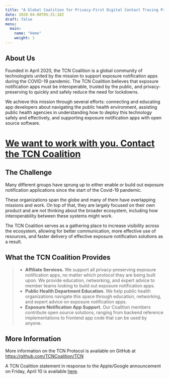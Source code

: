 ```yaml
---
title: "A Global Coalition for Privacy-First Digital Contact Tracing Protocols to Fight COVID-19"
date: 2020-04-08T05:31:18Z
draft: false
menu:
  main:
    name: "Home"
    weight: 1
---
```


## About Us

Founded in April 2020, the TCN Coalition is a global community of technologists united by the mission to support exposure notification apps during the COVID-19 pandemic. The TCN Coalition believes that exposure notification apps must be interoperable, trusted by the public, and privacy-preserving to quickly and safely reduce the need for lockdowns. 

We achieve this mission through several efforts: connecting and educating app developers about navigating the public health environment, assisting public health agencies in understanding how to deploy this technology safely and effectively, and supporting exposure notification apps with open source software.

# [We want to work with you. Contact the TCN Coalition](/contact)

## The Challenge

Many different groups have sprung up to either enable or build out exposure notification applications since the start of the Covid-19 pandemic.

These organizations span the globe and many of them have overlapping missions and work. On top of that, they are largely focused on their own product and are not thinking about the broader ecosystem, including how interoperability between these systems might work. 

The TCN Coalition serves as a gathering place to increase visibility across the ecosystem, allowing for better communication, more effective use of resources, and faster delivery of effective exposure notification solutions as a result.

## What the TCN Coalition Provides

> - **Affiliate Services.** We support all privacy-preserving exposure notification apps, no matter which protocol they are being built upon. We provide education, networking, and expert advice to member teams looking to build out exposure notification apps. 
> - **Public Health Department Education.** We help public health organizations navigate this space through education, networking, and expert advice on exposure notification apps. 
> - **Exposure Notification App Support.** Our Coalition members contribute open source solutions, ranging from backend reference implementations to frontend app code that can be used by anyone.



##  More Information

More information on the TCN Protocol is available on GitHub at https://github.com/TCNCoalition/TCN

A TCN Coalition statement in response to the Apple/Google announcement on Friday, April 10 is available [here](https://bit.ly/2yRIitL). 
